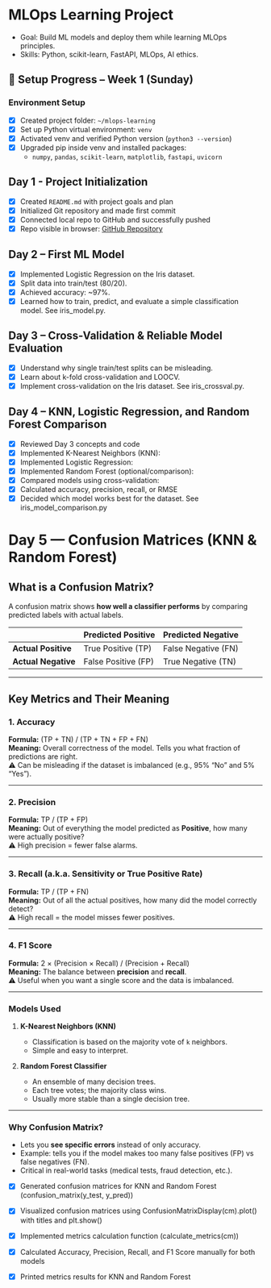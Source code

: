 # MLOps Learning Project

- Goal: Build ML models and deploy them while learning MLOps principles.
- Skills: Python, scikit-learn, FastAPI, MLOps, AI ethics.
## 📝 Setup Progress – Week 1 (Sunday)

### Environment Setup
- [x] Created project folder: `~/mlops-learning`
- [x] Set up Python virtual environment: `venv`
- [x] Activated venv and verified Python version (`python3 --version`)
- [x] Upgraded pip inside venv and installed packages:
  - `numpy`, `pandas`, `scikit-learn`, `matplotlib`, `fastapi`, `uvicorn`

## Day 1 - Project Initialization
- [x] Created `README.md` with project goals and plan
- [x] Initialized Git repository and made first commit
- [x] Connected local repo to GitHub and successfully pushed
- [x] Repo visible in browser: [GitHub Repository](https://github.com/Cnguyen823/mlops-learning)

## Day 2 – First ML Model

- [x] Implemented Logistic Regression on the Iris dataset.
- [x] Split data into train/test (80/20).
- [x] Achieved accuracy: ~97%.
- [x] Learned how to train, predict, and evaluate a simple classification model. See iris_model.py.

## Day 3 – Cross-Validation & Reliable Model Evaluation

- [x] Understand why single train/test splits can be misleading.
- [x] Learn about k-fold cross-validation and LOOCV.
- [x] Implement cross-validation on the Iris dataset. See iris_crossval.py.

## Day 4 – KNN, Logistic Regression, and Random Forest Comparison

- [x] Reviewed Day 3 concepts and code
- [x] Implemented K-Nearest Neighbors (KNN):
- [x] Implemented Logistic Regression:
- [x] Implemented Random Forest (optional/comparison):
- [x] Compared models using cross-validation:
- [x] Calculated accuracy, precision, recall, or RMSE
- [x] Decided which model works best for the dataset. See iris_model_comparison.py

# Day 5 — Confusion Matrices (KNN & Random Forest)
## What is a Confusion Matrix?
A confusion matrix shows **how well a classifier performs** by comparing predicted labels with actual labels.

|               | Predicted Positive | Predicted Negative |
|---------------|--------------------|--------------------|
| **Actual Positive** | True Positive (TP)   | False Negative (FN) |
| **Actual Negative** | False Positive (FP)  | True Negative (TN) |

---

## Key Metrics and Their Meaning

### 1. Accuracy
**Formula:** (TP + TN) / (TP + TN + FP + FN)  
**Meaning:** Overall correctness of the model. Tells you what fraction of predictions are right.  
⚠️ Can be misleading if the dataset is imbalanced (e.g., 95% “No” and 5% “Yes”).

---

### 2. Precision
**Formula:** TP / (TP + FP)  
**Meaning:** Out of everything the model predicted as **Positive**, how many were actually positive?  
⚠️ High precision = fewer false alarms.

---

### 3. Recall (a.k.a. Sensitivity or True Positive Rate)
**Formula:** TP / (TP + FN)  
**Meaning:** Out of all the actual positives, how many did the model correctly detect?  
⚠️ High recall = the model misses fewer positives.

---

### 4. F1 Score
**Formula:** 2 × (Precision × Recall) / (Precision + Recall)  
**Meaning:** The balance between **precision** and **recall**.  
⚠️ Useful when you want a single score and the data is imbalanced.

---

### Models Used
1. **K-Nearest Neighbors (KNN)**
   - Classification is based on the majority vote of `k` neighbors.  
   - Simple and easy to interpret.  

2. **Random Forest Classifier**
   - An ensemble of many decision trees.  
   - Each tree votes; the majority class wins.  
   - Usually more stable than a single decision tree.  

---

### Why Confusion Matrix?
- Lets you **see specific errors** instead of only accuracy.  
- Example: tells you if the model makes too many false positives (FP) vs false negatives (FN).  
- Critical in real-world tasks (medical tests, fraud detection, etc.).

- [x] Generated confusion matrices for KNN and Random Forest (confusion_matrix(y_test, y_pred))

- [x] Visualized confusion matrices using ConfusionMatrixDisplay(cm).plot() with titles and plt.show()

- [x] Implemented metrics calculation function (calculate_metrics(cm))

- [x] Calculated Accuracy, Precision, Recall, and F1 Score manually for both models

- [x] Printed metrics results for KNN and Random Forest


